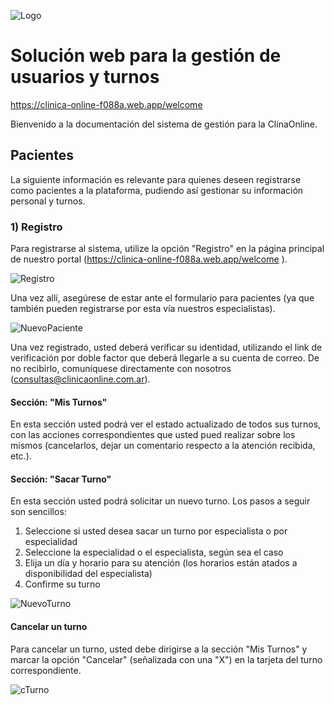 
![Logo](https://clinica-online-f088a.web.app/assets/logo-grande.png)

# Solución web para la gestión de usuarios y turnos

https://clinica-online-f088a.web.app/welcome 

Bienvenido a la documentación del sistema de gestión para la ClinaOnline.

## Pacientes

La siguiente información es relevante para quienes deseen registrarse como pacientes a la plataforma, pudiendo así gestionar su información personal y turnos.

### 1) Registro

Para registrarse al sistema, utilize la opción "Registro" en la página principal de nuestro portal (https://clinica-online-f088a.web.app/welcome ).

![Registro](https://firebasestorage.googleapis.com/v0/b/clinica-online-f088a.appspot.com/o/registro.png?alt=media&token=5f36166e-6da2-4fe5-9394-9d7f18c3d108)

Una vez allí, asegúrese de estar ante el formulario para pacientes (ya que también pueden registrarse por esta vía nuestros especialistas).

![NuevoPaciente](https://firebasestorage.googleapis.com/v0/b/clinica-online-f088a.appspot.com/o/nuevo-paciente.png?alt=media&token=dd0a8f69-abe8-437a-bf93-bb23b12e6530)

Una vez registrado, usted deberá verificar su identidad, utilizando el link de verificación por doble factor que deberá llegarle a su cuenta de correo. De no recibirlo, comuníquese directamente con nosotros (consultas@clinicaonline.com.ar).

#### Sección: "Mis Turnos"

En esta sección usted podrá ver el estado actualizado de todos sus turnos, con las acciones correspondientes que usted pued realizar sobre los mismos (cancelarlos, dejar un comentario respecto a la atención recibida, etc.).

#### Sección: "Sacar Turno"

En esta sección usted podrá solicitar un nuevo turno. Los pasos a seguir son sencillos:

1) Seleccione si usted desea sacar un turno por especialista o por especialidad
2) Seleccione la especialidad o el especialista, según sea el caso
3) Elija un día y horario para su atención (los horarios están atados a disponibilidad del especialista)
4) Confirme su turno

![NuevoTurno](https://firebasestorage.googleapis.com/v0/b/clinica-online-f088a.appspot.com/o/nuevo-turno.gif?alt=media&token=4c2da6da-ee41-4be9-a690-deb25d410b55)

#### Cancelar un turno

Para cancelar un turno, usted debe dirigirse a la sección "Mis Turnos" y marcar la opción "Cancelar" (señalizada con una "X") en la tarjeta del turno correspondiente.

![cTurno](https://firebasestorage.googleapis.com/v0/b/clinica-online-f088a.appspot.com/o/cancelar-turno.gif?alt=media&token=33783cc6-ef0e-4f0a-a650-5f3f4e078e43)
